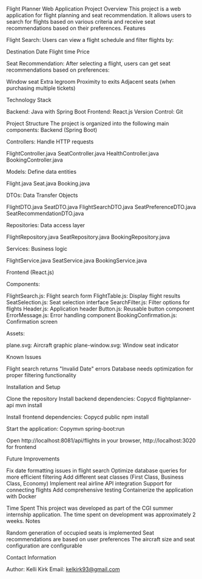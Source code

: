 Flight Planner Web Application
Project Overview
This project is a web application for flight planning and seat recommendation. It allows users to search for flights based on various criteria and receive seat recommendations based on their preferences.
Features

Flight Search: Users can view a flight schedule and filter flights by:

Destination
Date
Flight time
Price


Seat Recommendation: After selecting a flight, users can get seat recommendations based on preferences:

Window seat
Extra legroom
Proximity to exits
Adjacent seats (when purchasing multiple tickets)



Technology Stack

Backend: Java with Spring Boot
Frontend: React.js
Version Control: Git

Project Structure
The project is organized into the following main components:
Backend (Spring Boot)

Controllers: Handle HTTP requests

FlightController.java
SeatController.java
HealthController.java
BookingController.java


Models: Define data entities

Flight.java
Seat.java
Booking.java


DTOs: Data Transfer Objects

FlightDTO.java
SeatDTO.java
FlightSearchDTO.java
SeatPreferenceDTO.java
SeatRecommendationDTO.java


Repositories: Data access layer

FlightRepository.java
SeatRepository.java
BookingRepository.java


Services: Business logic

FlightService.java
SeatService.java
BookingService.java



Frontend (React.js)

Components:

FlightSearch.js: Flight search form
FlightTable.js: Display flight results
SeatSelection.js: Seat selection interface
SearchFilter.js: Filter options for flights
Header.js: Application header
Button.js: Reusable button component
ErrorMessage.js: Error handling component
BookingConfirmation.js: Confirmation screen


Assets:

plane.svg: Aircraft graphic
plane-window.svg: Window seat indicator



Known Issues

Flight search returns "Invalid Date" errors
Database needs optimization for proper filtering functionality

Installation and Setup

Clone the repository
Install backend dependencies:
Copycd flightplanner-api
mvn install

Install frontend dependencies:
Copycd public
npm install

Start the application:
Copymvn spring-boot:run

Open http://localhost:8081/api/flights in your browser, http://localhost:3020 for frontend

Future Improvements

Fix date formatting issues in flight search
Optimize database queries for more efficient filtering
Add different seat classes (First Class, Business Class, Economy)
Implement real airline API integration
Support for connecting flights
Add comprehensive testing
Containerize the application with Docker

Time Spent
This project was developed as part of the CGI summer internship application. The time spent on development was approximately 2 weeks.
Notes

Random generation of occupied seats is implemented
Seat recommendations are based on user preferences
The aircraft size and seat configuration are configurable

Contact Information

Author: Kelli Kirk
Email: kelkirk93@gmail.com